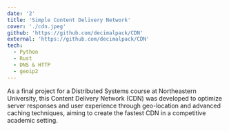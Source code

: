 ```yaml
---
date: '2'
title: 'Simple Content Delivery Network'
cover: './cdn.jpeg'
github: 'https://github.com/decimalpack/CDN'
external: 'https://github.com/decimalpack/CDN'
tech:
  - Python
  - Rust
  - DNS & HTTP
  - geoip2
---
```


As a final project for a Distributed Systems course at Northeastern University, this Content Delivery Network (CDN) was developed to optimize server responses and user experience through geo-location and advanced caching techniques, aiming to create the fastest CDN in a competitive academic setting.
